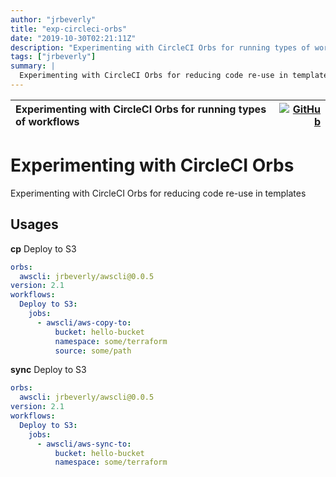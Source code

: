 ```yaml
---
author: "jrbeverly"
title: "exp-circleci-orbs"
date: "2019-10-30T02:21:11Z"
description: "Experimenting with CircleCI Orbs for running types of workflows"
tags: ["jrbeverly"]
summary: |
  Experimenting with CircleCI Orbs for reducing code re-use in templates
---
```


| Experimenting with CircleCI Orbs for running types of workflows | [![GitHub](https://img.shields.io/badge/GitHub-%23121011.svg?logo=github&logoColor=white)](https://github.com/jrbeverly/exp-circleci-orbs) |
| :-------- | -------: |


# Experimenting with CircleCI Orbs

Experimenting with CircleCI Orbs for reducing code re-use in templates

## Usages

**cp**
Deploy to S3

```yml
orbs:
  awscli: jrbeverly/awscli@0.0.5
version: 2.1
workflows:
  Deploy to S3:
    jobs:
      - awscli/aws-copy-to:
          bucket: hello-bucket
          namespace: some/terraform
          source: some/path
```

**sync**
Deploy to S3

```yml
orbs:
  awscli: jrbeverly/awscli@0.0.5
version: 2.1
workflows:
  Deploy to S3:
    jobs:
      - awscli/aws-sync-to:
          bucket: hello-bucket
          namespace: some/terraform
```